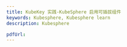 ```yaml
---
title: KubeKey 实践-KubeSphere 启用可插拔组件
keywords: Kubesphere, Kubesphere learn
description: Kubesphere

pdfUrl: 
---
```

